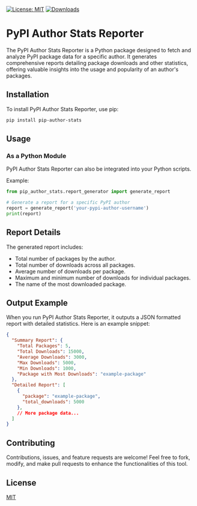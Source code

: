 [![License: MIT](https://img.shields.io/badge/License-MIT-yellow.svg)](https://opensource.org/licenses/MIT)
[![Downloads](https://static.pepy.tech/badge/pip-author-stats)](https://pepy.tech/project/pip-author-stats)

# PyPI Author Stats Reporter

The PyPI Author Stats Reporter is a Python package designed to fetch and analyze PyPI package data for a specific author. It generates comprehensive reports detailing package downloads and other statistics, offering valuable insights into the usage and popularity of an author's packages.

## Installation

To install PyPI Author Stats Reporter, use pip:

```bash
pip install pip-author-stats
```

## Usage

### As a Python Module

PyPI Author Stats Reporter can also be integrated into your Python scripts.

Example:

```python
from pip_author_stats.report_generator import generate_report

# Generate a report for a specific PyPI author
report = generate_report('your-pypi-author-username')
print(report)
```

## Report Details

The generated report includes:

- Total number of packages by the author.
- Total number of downloads across all packages.
- Average number of downloads per package.
- Maximum and minimum number of downloads for individual packages.
- The name of the most downloaded package.

## Output Example

When you run PyPI Author Stats Reporter, it outputs a JSON formatted report with detailed statistics. Here is an example snippet:

```json
{
  "Summary Report": {
    "Total Packages": 5,
    "Total Downloads": 15000,
    "Average Downloads": 3000,
    "Max Downloads": 5000,
    "Min Downloads": 1000,
    "Package with Most Downloads": "example-package"
  },
  "Detailed Report": [
    {
      "package": "example-package",
      "total_downloads": 5000
    },
    // More package data...
  ]
}
```

## Contributing

Contributions, issues, and feature requests are welcome! Feel free to fork, modify, and make pull requests to enhance the functionalities of this tool.

## License

[MIT](https://choosealicense.com/licenses/mit/)
